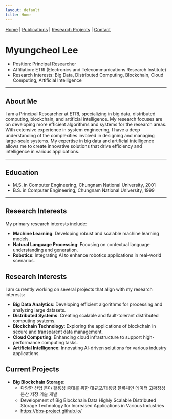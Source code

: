 ```yaml
---
layout: default
title: Home
---
```


[Home](index.md) | [Publications](publications.md) | [Research Projects](projects.md) | [Contact](contact.md)

# Myungcheol Lee
* Position: Principal Researcher
* Affiliation: ETRI (Electronics and Telecommunications Research Institute)
* Research Interests: Big Data, Distributed Computing, Blockchain, Cloud Computing, Artificial Intelligence

---

## About Me
I am a Principal Researcher at ETRI, specializing in big data, distributed computing, blockchain, and artificial intelligence. My research focuses are on developing more efficient algorithms and systems for the research areas. With extensive experience in system engineering, I have a deep understanding of the complexities involved in designing and managing large-scale systems. My expertise in big data and artificial intelligence allows me to create innovative solutions that drive efficiency and intelligence in various applications.

---

## Education
- M.S. in Computer Engineering, Chungnam National University, 2001
- B.S. in Computer Engineering, Chungnam National University, 1999

---

## Research Interests
My primary research interests include:
- **Machine Learning**: Developing robust and scalable machine learning models.
- **Natural Language Processing**: Focusing on contextual language understanding and generation.
- **Robotics**: Integrating AI to enhance robotics applications in real-world scenarios.

## Research Interests
I am currently working on several projects that align with my research interests:
- **Big Data Analytics**: Developing efficient algorithms for processing and analyzing large datasets.
- **Distributed Systems**: Creating scalable and fault-tolerant distributed computing systems.
- **Blockchain Technology**: Exploring the applications of blockchain in secure and transparent data management.
- **Cloud Computing**: Enhancing cloud infrastructure to support high-performance computing tasks.
- **Artificial Intelligence**: Innovating AI-driven solutions for various industry applications.

## Current Projects
- **Big Blockchain Storage**: 
  * 다양한 산업 분야 활용성 증대를 위한 대규모/대용량 블록체인 데이터 고확장성 분산 저장 기술 개발
  * Development of Big Blockchain Data Highly Scalable Distributed Storage Technology for Increased Applications in Various Industries
  * https://bbs-project.github.io/
